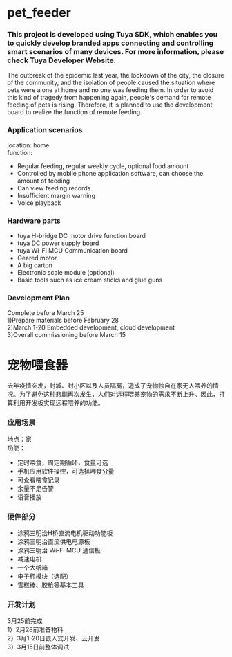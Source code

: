 # pet_feeder
### This project is developed using Tuya SDK, which enables you to quickly develop branded apps connecting and controlling smart scenarios of many devices.         For more information, please check Tuya Developer Website.

The outbreak of the epidemic last year, the lockdown of the city, the closure of the community, and the isolation of people caused the situation where pets were alone at home and no one was feeding them. In order to avoid this kind of tragedy from happening again, people's demand for remote feeding of pets is rising. Therefore, it is planned to use the development board to realize the function of remote feeding.

### Application scenarios
location: home<br>
function:
* Regular feeding, regular weekly cycle, optional food amount
* Controlled by mobile phone application software, can choose the amount of feeding
* Can view feeding records
* Insufficient margin warning
* Voice playback 

### Hardware parts
* tuya H-bridge DC motor drive function board
* tuya DC power supply board
* tuya Wi-Fi MCU Communication board
* Geared motor
* A big carton
* Electronic scale module (optional)
* Basic tools such as ice cream sticks and glue guns

### Development Plan<br>
Complete before March 25<br>
1)Prepare materials before February 28<br>
2)March 1-20 Embedded development, cloud development<br>
3)Overall commissioning before March 15

# 宠物喂食器
去年疫情突发，封城、封小区以及人员隔离，造成了宠物独自在家无人喂养的情况。为了避免这种悲剧再次发生，人们对远程喂养宠物的需求不断上升。因此，打算利用开发板实现远程喂养的功能。

### 应用场景
地点：家<br>
功能：
* 定时喂食，周定期循环，食量可选
* 手机应用软件操控，可选择喂食分量
* 可查看喂食记录
* 余量不足告警
* 语音播放

### 硬件部分
* 涂鸦三明治H桥直流电机驱动功能板
* 涂鸦三明治直流供电电源板
* 涂鸦三明治 Wi-Fi MCU 通信板
* 减速电机
* 一个大纸箱
* 电子秤模块（选配）
* 雪糕棒、胶枪等基本工具

### 开发计划
3月25前完成<br>
1）2月28前准备物料<br>
2）3月1-20日嵌入式开发、云开发<br>
3）3月15日前整体调试

